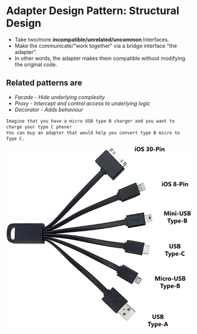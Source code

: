 # Adapter Design Pattern: Structural Design
* Take two/more **incompatible/unrelated/uncommon** Interfaces.
* Make the communicate/"work together" via a bridge interface "the adapter".
* In other words, the adapter makes them compatible without modifying the original code.

## Related patterns are 
- *Facade - Hide underlying complexity*
- *Proxy - Intercept and control access to underlying logic*
- *Decorator - Adds behaviour*

```
Imagine that you have a micro USB type B charger and you want to charge your type C phone!
You can buy an adapter that would help you convert type B micro to Type C.
```
![Universal USB](https://github.com/msomi22/designpatterns/blob/master/files/USB_Adapter.jpg) 
